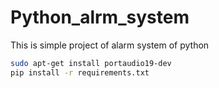# Python_alrm_system
This is simple project of alarm system of python

```bash
sudo apt-get install portaudio19-dev
pip install -r requirements.txt
